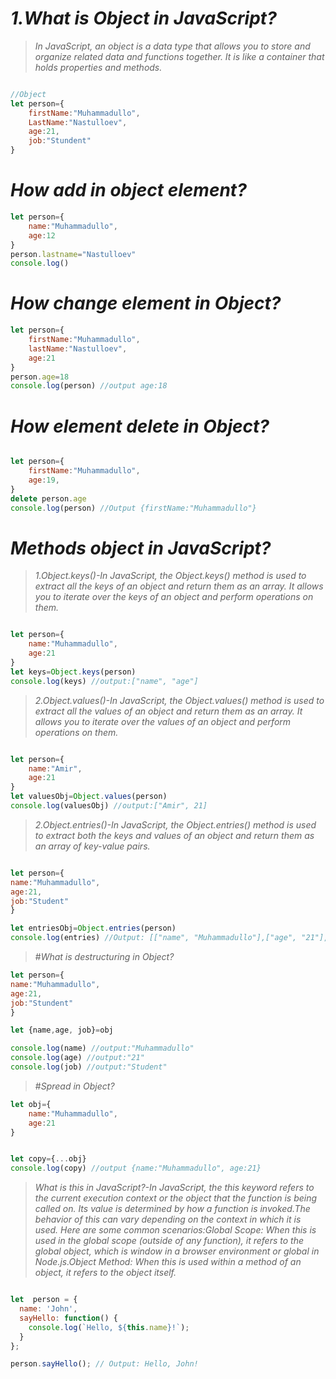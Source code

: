 # _1.What is Object in JavaScript?_
> _In JavaScript, an object is a data type that allows you to store and organize related data and functions together. It is like a container that holds properties and methods._
```js

//Object
let person={
    firstName:"Muhammadullo",
    LastName:"Nastulloev",
    age:21,
    job:"Stundent"
}

```
# _How add in object element?_
```js
let person={
    name:"Muhammadullo",
    age:12
}
person.lastname="Nastulloev"
console.log()
```

# _How change element in Object?_
```js
let person={
    firstName:"Muhammadullo",
    lastName:"Nastulloev",
    age:21
}
person.age=18
console.log(person) //output age:18
```
# _How element delete in Object?_
```js

let person={
    firstName:"Muhammadullo",
    age:19,
}
delete person.age
console.log(person) //Output {firstName:"Muhammadullo"}

```

# _Methods object in JavaScript?_
>_1.Object.keys()-In JavaScript, the Object.keys() method is used to extract all the keys of an object and return them as an array. It allows you to iterate over the keys of an object and perform operations on them._

```js

let person={
    name:"Muhammadullo",
    age:21
}
let keys=Object.keys(person)
console.log(keys) //output:["name", "age"]
```
>_2.Object.values()-In JavaScript, the Object.values() method is used to extract all the values of an object and return them as an array. It allows you to iterate over the values of an object and perform operations on them._

```js

let person={
    name:"Amir",
    age:21
}
let valuesObj=Object.values(person)
console.log(valuesObj) //output:["Amir", 21]

```
> _2.Object.entries()-In JavaScript, the Object.entries() method is used to extract both the keys and values of an object and return them as an array of key-value pairs._

```js

let person={
name:"Muhammadullo",
age:21,
job:"Student"
}

let entriesObj=Object.entries(person)
console.log(entries) //Output: [["name", "Muhammadullo"],["age", "21"],["job","student"]]
```

> #_What is destructuring in Object?_

```js
let person={
name:"Muhammadullo",
age:21,
job:"Stundent"
}

let {name,age, job}=obj

console.log(name) //output:"Muhammadullo"
console.log(age) //output:"21"
console.log(job) //output:"Student"
```


> #_Spread in Object?_

```js
let obj={
    name:"Muhammadullo",
    age:21
}


let copy={...obj}
console.log(copy) //output {name:"Muhammadullo", age:21}

```


> _What is this in JavaScript?-In JavaScript, the this keyword refers to the current execution context or the object that the function is being called on. Its value is determined by how a function is invoked.The behavior of this can vary depending on the context in which it is used. Here are some common scenarios:Global Scope: When this is used in the global scope (outside of any function), it refers to the global object, which is window in a browser environment or global in Node.js.Object Method: When this is used within a method of an object, it refers to the object itself._

```js

let  person = {
  name: 'John',
  sayHello: function() {
    console.log(`Hello, ${this.name}!`);
  }
};

person.sayHello(); // Output: Hello, John!


```
